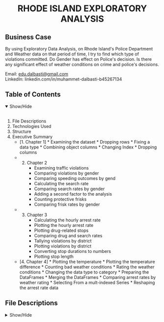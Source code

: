 <h1 align='center'>RHODE ISLAND EXPLORATORY ANALYSIS</h1>

## Business Case

By using Exploratory Data Analysis, on Rhode Island's Police Department and Weather data on that period of time, I try to find which type of violations committed. Do Gender has effect
on Police's decision. Is there any significant effect of weather conditions on crime and police's decisions.

Email: edu.dalbasti@gmail.com <br>
LinkedIn: linkedin.com/in/muhammet-dalbasti-b45267134 <br>

## Table of Contents
<details open>
<summary>Show/Hide</summary>
<br>

1. File Descriptions
2. Technologies Used  
3. Structure
4. Executive Summary
   * [1. Chapter 1]
          * Examining the dataset
          * Dropping rows
          * Fixing a data type
          * Combining object columns
          * Changing Index
          * Dropping columns
   * 2. Chapter 2
          * Examining traffic violations
          * Comparing violations by gender
          * Comparing speeding outcomes by gend
          * Calculating the search rate
          * Comparing search rates by gender
          * Adding a second factor to the analysis
          * Counting protective frisks
          * Comparing frisk rates by gender
   * 3. Chapter 3
          * Calculating the hourly arrest rate
          * Plotting the hourly arrest rate
          * Plotting drug-related stops
          * Comparing drug and search rates
          * Tallying violations by district
          * Plotting violations by district
          * Converting stop durations to numbers
          * Plotting stop length
   * [4. Chapter 4]
          * Plotting the temperature
          * Plotting the temperature difference
          * Counting bad weather conditions
          * Rating the weather conditions
          * Changing the data type to category
          * Preparing the DataFrames
          * Merging the DataFrames
          * Comparing arrest rates by weather rating
          * Selecting From a mult-indexed Series
          * Reshaping the arrest rate data
</details>


## File Descriptions
<details>
<a name="File_Description"></a>
<summary>Show/Hide</summary>
<br>

* <strong>DA_and_viz_with_Python.ipynb</strong>: Notebooks with all codes.
* police.csv.zip
* weather.csv



